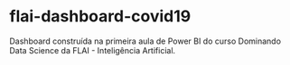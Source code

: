 # flai-dashboard-covid19
Dashboard construída na primeira aula de Power BI do curso Dominando Data Science da FLAI - Inteligência Artificial.
